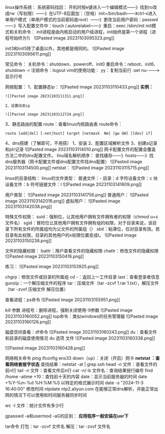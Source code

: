  linux操作系统：
	系统密码找回：
		开机时按e键进入一个编辑模式——》找到ro改成rw（写权限）——》在UTF-8后面加：（空格）init=/bin/bash——》ctrl-x进入单用户模式（单用户模式的当前密码是root）——》更改当前用户密码：passwd——》写入配置文件中：touch /.autorelabel——》重启：exec /sbin/init
	init模式和关机命令：
		init进程是由内核启动的用户级进程，init始终是第一个进程（进程号始终为1）
		![[Pasted image 20231103095323.png]]

init3和init5除了桌面以外，其他都是相同的。
![[Pasted image 20231103095611.png]]

常见命令：
	关机命令：shutdown、poweroff、init0
	重启命令：reboot、init6、shutdown -r
	注销命令：logout
vim的使用功能：
	yy：复制当前行
	:set nu---->显示行号

网络配置：
	1、配置静态ip：
	![[Pasted image 20231103110433.png]]
**实例：** 

	![[Pasted image 20231103111311.png]]

	2、设置动态ip
	
	![[Pasted image 20231103112724.png]]

3、静态路由的配置
route：查看linux内核路由表
route命令：
``` 
route [add|del] [-net|host] target [netmask  Nm] [gw GW] [[dev] if]
```
4、dns搭建（了解即可，不用搭）
	1、安装
	2、配置区域解析文件
	3、创建a记录和ptr记录
	![[Pasted image 20231103114010.png]]
网卡配置文件的配置会覆盖方法二中的dns配置文件。
linu域名解析顺序：
	查找缓存——》hosts——》找dns服务器（网卡配置文件或dns配置文件找dns配置）
	![[Pasted image 20231103114500.png]]
netstat：
![[Pasted image 20231103115715.png]]

linux的目录结构：
linux的文件类型：
	普通文件：-
	目录：d
	字符设备文件：c
	块设备文件：b
	符号链接文件：l
	![[Pasted image 20231103141609.png]]

用户类型：
	![[Pasted image 20231103141756.png]]
	普通用户：
	![[Pasted image 20231103142016.png]]
	虚拟用户：
	![[Pasted image 20231103142038.png]]


特殊文件权限：
	suid：强制位，让其他用户拥有文件拥有者的权限（chmod u+s   文件名）
	sgid：冒险位让其他用户拥有文件拥有组的权限，对于目录来说，该目录下所有文件的所属组均为父文件的所属组（）
	sbit：粘滞位，仅对目录有效。若目录有此权限，目录的其他用户的x权限位置变成t。
![[Pasted image 20231103150238.png]]

文件的隐藏权限：
	lsattr：用户查看文件的隐藏权限
	chattr：修改文件的隐藏权限
![[Pasted image 20231103150416.png]]


练习：
![[Pasted image 20231103153925.png]]


chgrp：修改文件或目录的所属组
cd -：返回上一工作目录
last：查看登录者信息
gunzip：一个解压缩文件的程序
tar：压缩文件（tar -zcvf  1.rar 1.txt），解压文件（tar -zvxf 压缩文件  解压位置）

查看进程：ps命令
![[Pasted image 20231103155951.png]]

kill  参数  进程号：删除进程，强制关闭使用-9参数
![[Pasted image 20231103160052.png]]
top命令：类似windows的任务管理器
![[Pasted image 20231103160126.png]]

磁盘空间查看：df命令
![[Pasted image 20231103160243.png]]
du：查看文件和目录的磁盘使用情况
	du 选项  文件
	![[Pasted image 20231103160338.png]]

![[Pasted image 20231103160428.png]]

网络相关命令
ping
ifconfig ens33 down（up）：关闭（开启）网卡
**netstat ：查看网络套接字状态** 查找结果：netstat -at  | grep  ssh
head -n 文件：查看文件的前n行
tail -n  文件：查看文件后n行
cat -n/-b 文件名：查询结果按行编号
find /home  -atime +10：查找前十天的内容
date：显示当前服务器的时间
	date +%Y-%m-%d %H:%M:%S  以特定的格式展示时间
	date -s "2024-11-3 16:40:00"   修改时间
	ntpdate ntp2.aliyun.com          在能够正常dns解析，并能正常出网的情况下可以使用和时间服务器同步时间


wc -l 文件：统计文件有多少行

gpasswd -a和usermod -aG的区别：
**应用程序一般安装在usr下**

tar命令
	打包：tar -zcvf  文件名
	解压：tar -zxvf  文件名

